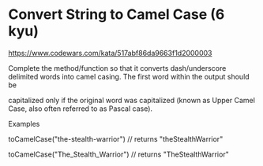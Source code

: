 # Convert String to Camel Case (6 kyu)

https://www.codewars.com/kata/517abf86da9663f1d2000003

Complete the method/function so that it converts dash/underscore delimited words into camel casing. The first word within the output should be 

capitalized only if the original word was capitalized (known as Upper Camel Case, also often referred to as Pascal case).

Examples

toCamelCase("the-stealth-warrior") // returns "theStealthWarrior"

toCamelCase("The_Stealth_Warrior") // returns "TheStealthWarrior"